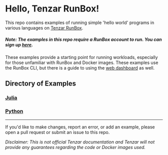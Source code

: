 # Hello, Tenzar RunBox!

This repo contains examples of running simple 'hello world' programs in various languages on [Tenzar RunBox](https://www.tenzar.com/runbox/).

##### Note: The examples in this repo require a RunBox account to run. You can sign up [here](https://run.tenzar.com/signup).

These examples provide a starting point for running workloads, especially for those unfamiliar with RunBox and Docker images. These examples use the RunBox CLI, but there is a guide to using the [web dashboard](dashboard.md) as well.

## Directory of Examples
### [Julia](/Julia)
### [Python](/Python)
---

If you'd like to make changes, report an error, or add an example, please open a pull request or submit an issue to this repo.

*Disclaimer: This is not official Tenzar documentation and Tenzar will not provide any guarantees regarding the code or Docker images used.*
